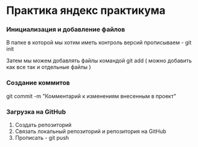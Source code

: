 # Практика яндекс практикума

### Инициализация и добавление файлов 

В папке в которой мы хотим иметь контроль версий прописываем - git init

Затем мы можем добавлять файлы командой git add ( можно добавить как все так и отдельные файлы ) 

### Создание коммитов 

git commit -m "Комментарий к изменениям внесенным в проект"

### Загрузка на GitHub

1. Создать репозиторий 
2. Связать локальный репозиторий и репозитория на GitHub 
3. Прописать - git push
